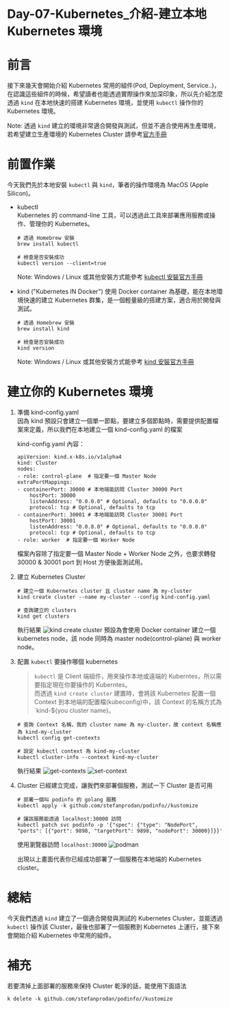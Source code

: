# Day-07-Kubernetes_介紹-建立本地 Kubernetes 環境

# 前言
接下來幾天會開始介紹 Kubernetes 常用的組件(Pod, Deployment, Service..)，在認識這些組件的時候，希望讀者也能透過實際操作來加深印象，所以先介紹怎麼透過 `kind` 在本地快速的搭建 Kubernetes 環境，並使用 `kubectl` 操作你的 Kubernetes 環境。

Note: 
透過 `kind` 建立的環境非常適合開發與測試，但並不適合使用再生產環境，若希望建立生產環境的 Kubernetes Cluster 請參考[官方手冊]()

# 前置作業
今天我們先於本地安裝 `kubectl` 與 `kind`，筆者的操作環境為 MacOS (Apple Silicon)。
- kubectl    
  Kubernetes 的 command-line 工具，可以透過此工具來部署應用服務或操作、管理你的 Kubernetes。  
    ```
    # 透過 Homebrew 安裝
    brew install kubectl

    # 檢查是否安裝成功
    kubectl version --client=true
    ```
    Note: Windows / Linux 或其他安裝方式能參考 [kubectl 安裝官方手冊](https://kubernetes.io/zh-cn/docs/tasks/tools/)

- kind ("Kubernetes IN Docker")
    使用 Docker container 為基礎，能在本地環境快速的建立  Kubernetes 群集，是一個輕量級的搭建方案，適合用於開發與測試。
  ```
  # 透過 Homebrew 安裝
  brew install kind

  # 檢查是否安裝成功
  kind version
  ```
   Note: Windows / Linux 或其他安裝方式能參考 [kind 安裝官方手冊](https://kind.sigs.k8s.io/docs/user/quick-start/#installation)

# 建立你的 Kubernetes 環境
1. 準備 kind-config.yaml    
    因為 kind 預設只會建立一個單一節點，要建立多個節點時，需要提供配置檔案來定義，所以我們在本地建立一個 kind-config.yaml 的檔案

    kind-config.yaml 內容：
    ```
    apiVersion: kind.x-k8s.io/v1alpha4
    kind: Cluster
    nodes:
    - role: control-plane  # 指定要一個 Master Node
    extraPortMappings:
    - containerPort: 30000 # 本地端能訪問 Cluster 30000 Port
        hostPort: 30000
        listenAddress: "0.0.0.0" # Optional, defaults to "0.0.0.0"
        protocol: tcp # Optional, defaults to tcp
    - containerPort: 30001 # 本地端能訪問 Cluster 30001 Port
        hostPort: 30001
        listenAddress: "0.0.0.0" # Optional, defaults to "0.0.0.0"
        protocol: tcp # Optional, defaults to tcp
    - role: worker  # 指定要一個 Worker Node
    ```
    檔案內容除了指定要一個 Master Node + Worker Node 之外，也要求轉發 30000 & 30001 port 到 Host 方便後面測試用。
2. 建立 Kubernetes Cluster
    ```
    # 建立一個 Kubernetes cluster 且 cluster name 為 my-cluster
    kind create cluster --name my-cluster --config kind-config.yaml

    # 查詢建立的 clusters
    kind get clusters
    ```
    執行結果
    ![kind create cluster](https://cdn.staticaly.com/gh/YihongGao/picx-images-hosting@master/20230903/截圖-2023-09-05-上午2.34.29.9lq21h6p0u8.webp)
   預設為會使用 Docker container 建立一個 kubernetes node，該 node 同時為 master node(control-plane) 與 worker node。
3. 配置 `kubectl` 要操作哪個 kubernetes 
    >`kubectl` 是 Client 端組件，用來操作本地或遠端的 Kuberntes，所以需要指定現在你要操作的 Kuberntes。       
    而透過 `kind create cluster` 建置時，會將該 Kubernetes 配置一個 Context 到本地端的配置檔(kubeconfig)中，該 Context 的名稱方式為 `kind-${you cluster name}。

    ```
    # 查詢 Context 名稱，我的 cluster name 為 my-cluster，故 context 名稱應為 kind-my-cluster
    kubectl config get-contexts

    # 設定 kubectl context 為 kind-my-cluster
    kubectl cluster-info --context kind-my-cluster
    ```
    執行結果
    ![get-contexts](https://cdn.staticaly.com/gh/YihongGao/picx-images-hosting@master/20230903/截圖-2023-09-05-上午2.52.49-3.1zuriu1dkoyo.webp)
    ![set-context](https://cdn.staticaly.com/gh/YihongGao/picx-images-hosting@master/20230903/截圖-2023-09-05-上午2.57.38.5taa9tdepu80.webp)
    
4. Cluster 已經建立完成，讓我們來部署個服務，測試一下 Cluster 是否可用
    ```
    # 部署一個叫 podinfo 的 golang 服務
    kubectl apply -k github.com/stefanprodan/podinfo//kustomize

    # 讓該服務能透過 localhost:30000 訪問
    kubectl patch svc podinfo -p '{"spec": {"type": "NodePort", "ports": [{"port": 9898, "targetPort": 9898, "nodePort": 30000}]}}'
    ```
    使用瀏覽器訪問 `localhost:30000`
    ![podman](https://cdn.staticaly.com/gh/YihongGao/picx-images-hosting@master/20230903/截圖-2023-09-05-上午3.37.13.25123q1r5li8.webp)

    出現以上畫面代表你已經成功部署了一個服務在本地端的 Kubernetes cluster。

# 總結
今天我們透過 `kind` 建立了一個適合開發與測試的 Kubernetes Cluster，並能透過 `kubectl` 操作該 Cluster，最後也部署了一個服務到 Kubernetes 上運行，接下來會開始介紹 Kubernetes 中常用的組件。

# 補充
若要清掉上面部署的服務來保持 Cluster 乾淨的話，能使用下面語法
```
k delete -k github.com/stefanprodan/podinfo//kustomize
```
